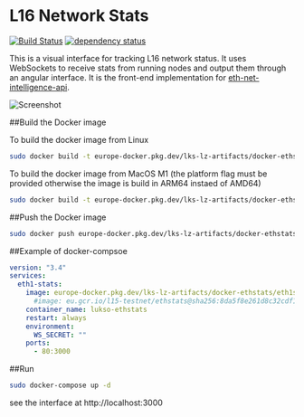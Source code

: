 L16 Network Stats
============
[![Build Status][travis-image]][travis-url] [![dependency status][dep-image]][dep-url]

This is a visual interface for tracking L16 network status. It uses WebSockets to receive stats from running nodes and output them through an angular interface. It is the front-end implementation for [eth-net-intelligence-api](https://github.com/cubedro/eth-net-intelligence-api).

![Screenshot](https://raw.githubusercontent.com/cubedro/eth-netstats/master/src/images/screenshot.jpg?v=0.0.6 "Screenshot")

##Build the Docker image

To build the docker image from Linux
```bash
sudo docker build -t europe-docker.pkg.dev/lks-lz-artifacts/docker-ethstats/eth1stats:<versionNumber> .
```

To build the docker image from MacOS M1 (the platform flag must be provided otherwise the image is build in ARM64 instaed of AMD64)
```bash
sudo docker build -t europe-docker.pkg.dev/lks-lz-artifacts/docker-ethstats/eth1stats:<versionNumber> --platform linux/amd64 .
```

##Push the Docker image

```bash
sudo docker push europe-docker.pkg.dev/lks-lz-artifacts/docker-ethstats/eth1stats:<versionNumber>
```

##Example of docker-compsoe

```yaml
version: "3.4"
services:
  eth1-stats:
    image: europe-docker.pkg.dev/lks-lz-artifacts/docker-ethstats/eth1stats:v0.0.2
      #image: eu.gcr.io/l15-testnet/ethstats@sha256:8da5f8e261d8c32cdf181facfc9322da3d974e07d2a08b8283f1bf82325dde64
    container_name: lukso-ethstats
    restart: always
    environment:
      WS_SECRET: ""
    ports:
      - 80:3000
```

##Run

```bash
sudo docker-compose up -d
```

see the interface at http://localhost:3000

[travis-image]: https://travis-ci.org/cubedro/eth-netstats.svg
[travis-url]: https://travis-ci.org/cubedro/eth-netstats
[dep-image]: https://david-dm.org/cubedro/eth-netstats.svg
[dep-url]: https://david-dm.org/cubedro/eth-netstats
